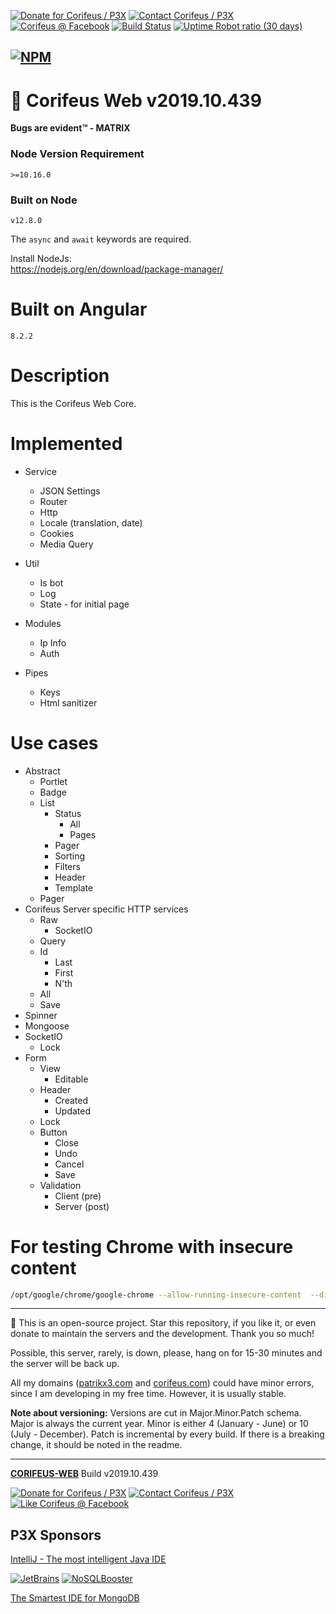 [//]: #@corifeus-header

 

[![Donate for Corifeus / P3X](https://img.shields.io/badge/Donate-Corifeus-003087.svg)](https://paypal.me/patrikx3) [![Contact Corifeus / P3X](https://img.shields.io/badge/Contact-P3X-ff9900.svg)](https://www.patrikx3.com/en/front/contact) [![Corifeus @ Facebook](https://img.shields.io/badge/Facebook-Corifeus-3b5998.svg)](https://www.facebook.com/corifeus.software)  [![Build Status](https://api.travis-ci.com/patrikx3/corifeus-web.svg?branch=master)](https://travis-ci.com/patrikx3/corifeus-web) 
[![Uptime Robot ratio (30 days)](https://img.shields.io/uptimerobot/ratio/m780749701-41bcade28c1ea8154eda7cca.svg)](https://uptimerobot.patrikx3.com/)

  
 
  
[![NPM](https://nodei.co/npm/corifeus-web.png?downloads=true&downloadRank=true)](https://www.npmjs.com/package/corifeus-web/)
---
# 🌳 Corifeus Web v2019.10.439  

  

**Bugs are evident™ - MATRIX️**  
    

### Node Version Requirement 
``` 
>=10.16.0 
```  
   
### Built on Node 
``` 
v12.8.0
```   
   
The ```async``` and ```await``` keywords are required.

Install NodeJs:    
https://nodejs.org/en/download/package-manager/    


# Built on Angular

```text
8.2.2
```
            


# Description  

                        
[//]: #@corifeus-header:end

This is the Corifeus Web Core. 

# Implemented
* Service
  * JSON Settings
  * Router
  * Http
  * Locale (translation, date)
  * Cookies
  * Media Query
  
* Util
  * Is bot
  * Log
  * State - for initial page
  
* Modules
  * Ip Info
  * Auth

* Pipes
  * Keys
  * Html sanitizer

# Use cases
* Abstract
  * Portlet
  * Badge
  * List
    * Status
      * All
      * Pages
    * Pager
    * Sorting
    * Filters
    * Header
    * Template   
  * Pager
* Corifeus Server specific HTTP services
  * Raw
    * SocketIO
  * Query
  * Id
    * Last
    * First
    * N'th
  * All
  * Save
* Spinner
* Mongoose
* SocketIO
  * Lock 
* Form
  * View
    * Editable
  * Header
    * Created
    * Updated
  * Lock  
  * Button
    * Close
    * Undo
    * Cancel
    * Save
  * Validation 
    * Client (pre) 
    * Server (post)

# For testing Chrome with insecure content

```bash
/opt/google/chrome/google-chrome --allow-running-insecure-content  --disable-web-security --ignore-certificate-errors
```

[//]: #@corifeus-footer

---

🙏 This is an open-source project. Star this repository, if you like it, or even donate to maintain the servers and the development. Thank you so much!

Possible, this server, rarely, is down, please, hang on for 15-30 minutes and the server will be back up.

All my domains ([patrikx3.com](https://patrikx3.com) and [corifeus.com](https://corifeus.com)) could have minor errors, since I am developing in my free time. However, it is usually stable.
    
**Note about versioning:** Versions are cut in Major.Minor.Patch schema. Major is always the current year. Minor is either 4 (January - June) or 10 (July - December). Patch is incremental by every build. If there is a breaking change, it should be noted in the readme.  


---
  
[**CORIFEUS-WEB**](https://pages.corifeus.com/corifeus-web) Build v2019.10.439 

[![Donate for Corifeus / P3X](https://img.shields.io/badge/Donate-Corifeus-003087.svg)](https://www.paypal.com/cgi-bin/webscr?cmd=_s-xclick&hosted_button_id=QZVM4V6HVZJW6)  [![Contact Corifeus / P3X](https://img.shields.io/badge/Contact-P3X-ff9900.svg)](https://www.patrikx3.com/en/front/contact) [![Like Corifeus @ Facebook](https://img.shields.io/badge/LIKE-Corifeus-3b5998.svg)](https://www.facebook.com/corifeus.software) 


## P3X Sponsors

[IntelliJ - The most intelligent Java IDE](https://www.jetbrains.com/?from=patrikx3)
  
[![JetBrains](https://cdn.corifeus.com/assets/svg/jetbrains-logo.svg)](https://www.jetbrains.com/?from=patrikx3) [![NoSQLBooster](https://cdn.corifeus.com/assets/png/nosqlbooster-70x70.png)](https://www.nosqlbooster.com/)

[The Smartest IDE for MongoDB](https://www.nosqlbooster.com)
  
  
 

[//]: #@corifeus-footer:end
